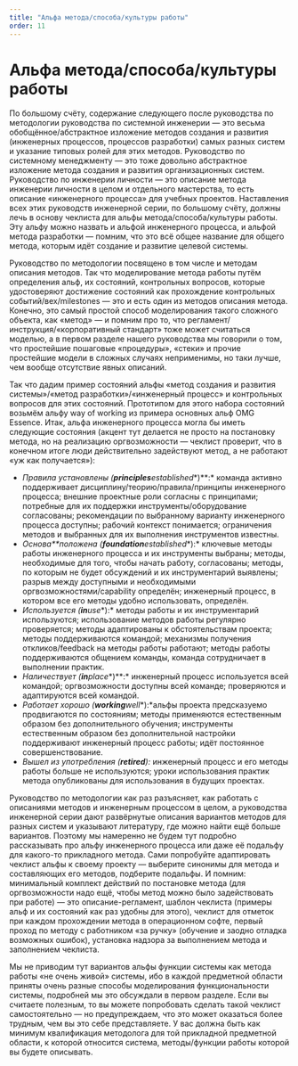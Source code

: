 ```yaml
---
title: "Альфа метода/способа/культуры работы"
order: 11
---
```


# Альфа метода/способа/культуры работы

По большому счёту, содержание следующего после руководства по методологии руководства по системной инженерии — это весьма обобщённое/абстрактное изложение методов создания и развития (инженерных процессов, процессов разработки) самых разных систем и указание типовых ролей для этих методов. Руководство по системному менеджменту — это тоже довольно абстрактное изложение метода создания и развития организационных систем. Руководство по инженерии личности — это описание метода инженерии личности в целом и отдельного мастерства, то есть описание «инженерного процесса» для учебных проектов. Наставления всех этих руководств инженерной серии, по большому счёту, должны лечь в основу чеклиста для альфы метода/способа/культуры работы. Эту альфу можно назвать и альфой инженерного процесса, и альфой метода разработки — помним, что это всё общее название для общего метода, которым идёт создание и развитие целевой системы.

Руководство по методологии посвящено в том числе и методам описания методов. Так что моделирование метода работы путём определения альф, их состояний, контрольных вопросов, которые удостоверяют достижение состояний как прохождение контрольных событий/вех/milestones — это и есть один из методов описания метода. Конечно, это самый простой способ моделирования такого сложного объекта, как «метод» — и помним про то, что регламент/инструкция/«корпоративный стандарт» тоже может считаться моделью, а в первом разделе нашего руководства мы говорили о том, что простейшие пошаговые «процедуры», «стеки» и прочие простейшие модели в сложных случаях неприменимы, но таки лучше, чем вообще отсутствие явных описаний.

Так что дадим пример состояний альфы «метод создания и развития системы»/«метод разработки»/«инженерный процесс» и контрольных вопросов для этих состояний. Прототипом для этого набора состояний возьмём альфу way of working из примера основных альф OMG Essence. Итак, альфа инженерного процесса могла бы иметь следующие состояния (акцент тут делается не просто на постановку метода, но на реализацию оргвозможности — чеклист проверит, что в конечном итоге люди действительно задействуют метод, а не работают «уж как получается»):

* *Правила* *установлены (**principles**established**)**:* команда активно поддерживает дисциплину/теорию/правила/принципы инженерного процесса; внешние проектные роли согласны с принципами; потребные для их поддержки инструменты/оборудование согласованы; рекомендации по выбранному варианту инженерного процесса доступны; рабочий контекст понимается; ограничения методов и выбранных для их выполнения инструментов известны.
* *Основа**положена* *(**foundation**established**):* ключевые методы работы инженерного процесса и их инструменты выбраны; методы, необходимые для того, чтобы начать работу, согласованы; методы, по которым не будет обсуждений и их инструментарий выявлены; разрыв между доступными и необходимыми оргвозможностями/capability определён; инженерный процесс, в котором все его методы удобно использовать, определён.
* *Используется (**in**use**):* методы работы и их инструментарий используются; использование методов работы регулярно проверяется; методы адаптированы к обстоятельствам проекта; методы поддерживаются командой; механизмы получения откликов/feedback на методы работы работают; методы работы поддерживаются общением команды, команда сотрудничает в выполнении практик.
* *Наличествует (**in**place**)**:* инженерный процесс используется всей командой; оргвозможности доступны всей команде; проверяются и адаптируются всей командой.
* *Работает хорошо (**working**well**):*альфы проекта предсказуемо продвигаются по состояниям; методы применяются естественным образом без дополнительного обучения; инструменты естественным образом без дополнительной настройки поддерживают инженерный процесс работы; идёт постоянное совершенствование.
* *Вышел из употребления (**retired**):* инженерный процесс и его методы работы больше не используются; уроки использования практик метода опубликованы для использования в будущих проектах.

Руководство по методологии как раз разъясняет, как работать с описаниями методов и инженерным процессом в целом, а руководства инженерной серии дают развёрнутые описания вариантов методов для разных систем и указывают литературу, где можно найти ещё больше вариантов. Поэтому мы намеренно не будем тут подробно рассказывать про альфу инженерного процесса или даже её подальфу для какого-то прикладного метода. Сами попробуйте адаптировать чеклист альфы к своему проекту — выберите синонимы для метода и составляющих его методов, подберите подальфы. И помним: минимальный комплект действий по постановке метода (для оргвозможности надо ещё, чтобы метод можно было задействовать при работе) — это описание-регламент, шаблон чеклиста (примеры альф и их состояний как раз удобны для этого), чеклист для отметок при каждом прохождении метода в операционном софте, первый проход по методу с работником «за ручку» (обучение и заодно отладка возможных ошибок), установка надзора за выполнением метода и заполнением чеклиста.

Мы не приводим тут вариантов альфы функции системы как метода работы «не очень живой» системы, ибо в каждой предметной области приняты очень разные способы моделирования функциональности системы, подробней мы это обсуждали в первом разделе. Если вы считаете полезным, то вы можете попробовать сделать такой чеклист самостоятельно — но предупреждаем, что это может оказаться более трудным, чем вы это себе представляете. У вас должна быть как минимум квалификация методолога для той прикладной предметной области, к которой относится система, методы/функции работы которой вы будете описывать.